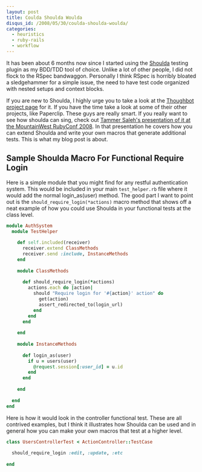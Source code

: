 ```yaml
--- 
layout: post
title: Coulda Shoulda Woulda
disqus_id: /2008/05/30/coulda-shoulda-woulda/
categories: 
  - heuristics
  - ruby-rails
  - workflow
---
```


<p>
  It has been about 6 months now since I started using the <a href="http://www.thoughtbot.com/projects/shoulda">Shoulda</a> testing plugin as my BDD/TDD tool of choice. Unlike a lot of other people, I did not flock to the RSpec bandwaggon. Personally I think RSpec is horribly bloated a sledgehammer for a simple issue, the need to have test code organized with nested setups and context blocks.
</p>

<p>
  If you are new to Shoulda, I highly urge you to take a look at the <a href="http://www.thoughtbot.com/projects/shoulda">Thoughbot project page</a> for it. If you have the time take a look at some of their other projects, like Paperclip. These guys are really smart. If you really want to see how shoulda can sing, check out <a href="http://mwrc2008.confreaks.com/12saleh.html">Tammer Saleh's presentation of it at the MountainWest RubyConf 2008</a>. In that presentation he covers how you can extend Shoulda and write your own macros that generate additional tests. This is what my blog post is about.
</p>


<h2>Sample Shoulda Macro For Functional Require Login</h2>

<p>
  Here is a simple module that you might find for any restful authentication system. This would be included in your main <code>test_helper.rb</code> file where it would add the normal login_as(user) method. The good part I want to point out is the <code>should_require_login(*actions)</code> macro method that shows off a neat example of how you could use Shoulda in your functional tests at the class level.
</p>

```ruby
module AuthSystem
  module TestHelper
    
    def self.included(receiver)
      receiver.extend ClassMethods
      receiver.send :include, InstanceMethods
    end
    
    module ClassMethods
      
      def should_require_login(*actions)
        actions.each do |action|
          should "Require login for '#{action}' action" do
            get(action)
            assert_redirected_to(login_url)
          end
        end
      end
      
    end
    
    module InstanceMethods
      
      def login_as(user)
        if u = users(user)
          @request.session[:user_id] = u.id
        end
      end
      
    end
    
  end
end
```

<p>
  Here is how it would look in the controller functional test. These are all contrived examples, but I think it illustrates how Shoulda can be used and in general how you can make your own macros that test at a higher level.
</p>

```ruby
class UsersControllerTest < ActionController::TestCase
  
  should_require_login :edit, :update, :etc
  
end
```




